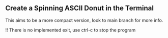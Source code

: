  ## Create a Spinning ASCII Donut in the Terminal

 This aims to be a more compact version, look to main branch for more info.

 !! There is no implemented exit, use ctrl-c to stop the program
